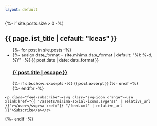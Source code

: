 ```yaml
---
layout: default
---
```


<div class="home">
  {%- if site.posts.size > 0 -%}
    <h2 class="post-list-heading">{{ page.list_title | default: "Ideas" }}</h2>
    <ul class="post-list">
      {%- for post in site.posts -%}
      <li>
        {%- assign date_format = site.minima.date_format | default: "%b %-d, %Y" -%}
        <span class="post-meta">{{ post.date | date: date_format }}</span>
        <h3>
          <a class="post-link" href="{{ post.url | relative_url }}">
            {{ post.title | escape }}
          </a>
        </h3>
        {%- if site.show_excerpts -%}
          {{ post.excerpt }}
        {%- endif -%}
      </li>
      {%- endfor -%}
    </ul>

    <p class="feed-subscribe"><svg class="svg-icon orange"><use xlink:href="{{ '/assets/minima-social-icons.svg#rss' | relative_url }}"></use></svg><a href="{{ "/feed.xml" | relative_url }}">Subscribe</a></p>
  {%- endif -%}

</div>
